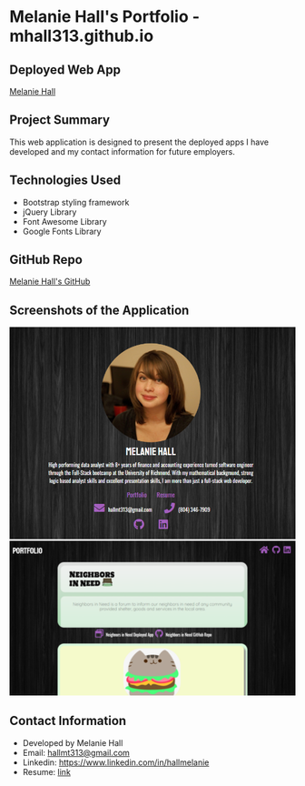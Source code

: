 # Melanie Hall's Portfolio - mhall313.github.io

## Deployed Web App

[Melanie Hall](https://mhall313.github.io/)

## Project Summary

This web application is designed to present the deployed apps I have developed and my contact information for future employers.

## Technologies Used

- Bootstrap styling framework
- jQuery Library
- Font Awesome Library
- Google Fonts Library

## GitHub Repo

[Melanie Hall's GitHub](https://github.com/mhall313)

## Screenshots of the Application

![](assets/Home-Page.PNG)
![](assets/Portfolio.PNG)


## Contact Information

- Developed by Melanie Hall
- Email: hallmt313@gmail.com
- Linkedin: https://www.linkedin.com/in/hallmelanie
- Resume: [link](assets/MelanieHallResume.pdf)
